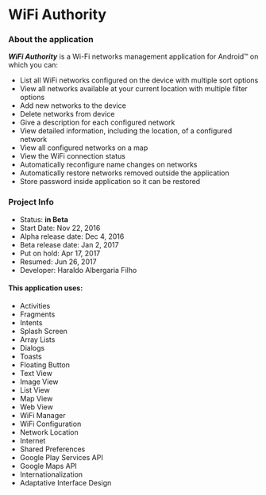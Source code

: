 # **WiFi Authority**

### About the application

**_WiFi Authority_** is a Wi-Fi networks management application for Android™ on which you can:

- List all WiFi networks configured on the device with multiple sort options
- View all networks available at your current location with multiple filter options
- Add new networks to the device
- Delete networks from device
- Give a description for each configured network
- View detailed information, including the location, of a configured network
- View all configured networks on a map
- View the WiFi connection status
- Automatically reconfigure name changes on networks
- Automatically restore networks removed outside the application
- Store password inside application so it can be restored

### Project Info

- Status: **in Beta**
- Start Date: Nov 22, 2016
- Alpha release date: Dec 4, 2016
- Beta release date: Jan 2, 2017
- Put on hold: Apr 17, 2017
- Resumed: Jun 26, 2017
- Developer: Haraldo Albergaria Filho

#### This application uses:

- Activities
- Fragments
- Intents
- Splash Screen
- Array Lists
- Dialogs
- Toasts
- Floating Button
- Text View
- Image View
- List View
- Map View
- Web View
- WiFi Manager
- WiFi Configuration
- Network Location
- Internet
- Shared Preferences
- Google Play Services API
- Google Maps API
- Internationalization
- Adaptative Interface Design

####
